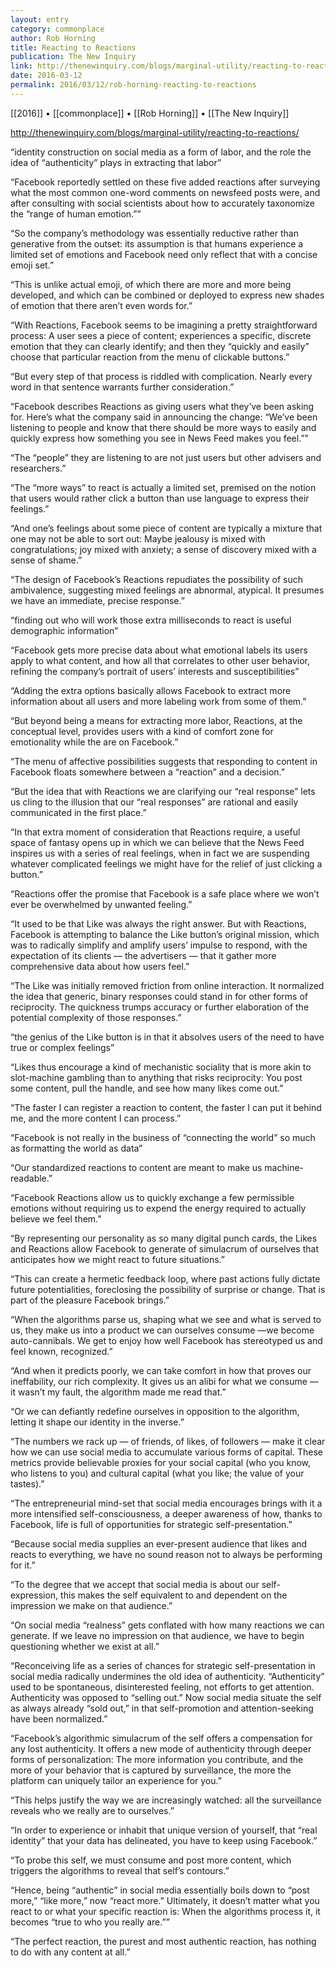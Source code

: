 ```yaml
---
layout: entry
category: commonplace
author: Rob Horning
title: Reacting to Reactions
publication: The New Inquiry
link: http://thenewinquiry.com/blogs/marginal-utility/reacting-to-reactions/
date: 2016-03-12
permalink: 2016/03/12/rob-horning-reacting-to-reactions
---
```


[[2016]] • [[commonplace]] • [[Rob Horning]] • [[The New Inquiry]]

http://thenewinquiry.com/blogs/marginal-utility/reacting-to-reactions/

“identity construction on social media as a form of labor, and the role the idea of “authenticity” plays in extracting that labor”

“Facebook reportedly settled on these five added reactions after surveying what the most common one-word comments on newsfeed posts were, and after consulting with social scientists about how to accurately taxonomize the “range of human emotion.””

“So the company’s methodology was essentially reductive rather than generative from the outset: its assumption is that humans experience a limited set of emotions and Facebook need only reflect that with a concise emoji set.”

“This is unlike actual emoji, of which there are more and more being developed, and which can be combined or deployed to express new shades of emotion that there aren’t even words for.”

“With Reactions, Facebook seems to be imagining a pretty straightforward process: A user sees a piece of content; experiences a specific, discrete emotion that they can clearly identify; and then they “quickly and easily” choose that particular reaction from the menu of clickable buttons.”

“But every step of that process is riddled with complication. Nearly every word in that sentence warrants further consideration.”

“Facebook describes Reactions as giving users what they’ve been asking for. Here’s what the company said in announcing the change: “We’ve been listening to people and know that there should be more ways to easily and quickly express how something you see in News Feed makes you feel.””

“The “people” they are listening to are not just users but other advisers and researchers.”

“The “more ways” to react is actually a limited set, premised on the notion that users would rather click a button than use language to express their feelings.”

“And one’s feelings about some piece of content are typically a mixture that one may not be able to sort out: Maybe jealousy is mixed with congratulations; joy mixed with anxiety; a sense of discovery mixed with a sense of shame.”

“The design of Facebook’s Reactions repudiates the possibility of such ambivalence, suggesting mixed feelings are abnormal, atypical. It presumes we have an immediate, precise response.”

“finding out who will work those extra milliseconds to react is useful demographic information”

“Facebook gets more precise data about what emotional labels its users apply to what content, and how all that correlates to other user behavior, refining the company’s portrait of users’ interests and susceptibilities”

“Adding the extra options basically allows Facebook to extract more information about all users and more labeling work from some of them.”

“But beyond being a means for extracting more labor, Reactions, at the conceptual level, provides users with a kind of comfort zone for emotionality while the are on Facebook.”

“The menu of affective possibilities suggests that responding to content in Facebook floats somewhere between a “reaction” and a decision.”

“But the idea that with Reactions we are clarifying our “real response” lets us cling to the illusion that our “real responses” are rational and easily communicated in the first place.”

“In that extra moment of consideration that Reactions require, a useful space of fantasy opens up in which we can believe that the News Feed inspires us with a series of real feelings, when in fact we are suspending whatever complicated feelings we might have for the relief of just clicking a button.”

“Reactions offer the promise that Facebook is a safe place where we won’t ever be overwhelmed by unwanted feeling.”

“It used to be that Like was always the right answer. But with Reactions, Facebook is attempting to balance the Like button’s original mission, which was to radically simplify and amplify users’ impulse to respond, with the expectation of its clients — the advertisers — that it gather more comprehensive data about how users feel.”

“The Like was initially removed friction from online interaction. It normalized the idea that generic, binary responses could stand in for other forms of reciprocity. The quickness trumps accuracy or further elaboration of the potential complexity of those responses.”

“the genius of the Like button is in that it absolves users of the need to have true or complex feelings”

“Likes thus encourage a kind of mechanistic sociality that is more akin to slot-machine gambling than to anything that risks reciprocity: You post some content, pull the handle, and see how many likes come out.”

“The faster I can register a reaction to content, the faster I can put it behind me, and the more content I can process.”

“Facebook is not really in the business of “connecting the world” so much as formatting the world as data”

“Our standardized reactions to content are meant to make us machine-readable.”

“Facebook Reactions allow us to quickly exchange a few permissible emotions without requiring us to expend the energy required to actually believe we feel them.”

“By representing our personality as so many digital punch cards, the Likes and Reactions allow Facebook to generate of simulacrum of ourselves that anticipates how we might react to future situations.”

“This can create a hermetic feedback loop, where past actions fully dictate future potentialities, foreclosing the possibility of surprise or change. That is part of the pleasure Facebook brings.”

“When the algorithms parse us, shaping what we see and what is served to us, they make us into a product we can ourselves consume —we become auto-cannibals. We get to enjoy how well Facebook has stereotyped us and feel known, recognized.”

“And when it predicts poorly, we can take comfort in how that proves our ineffability, our rich complexity. It gives us an alibi for what we consume — it wasn’t my fault, the algorithm made me read that.”

“Or we can defiantly redefine ourselves in opposition to the algorithm, letting it shape our identity in the inverse.”

“The numbers we rack up — of friends, of likes, of followers — make it clear how we can use social media to accumulate various forms of capital. These metrics provide believable proxies for your social capital (who you know, who listens to you) and cultural capital (what you like; the value of your tastes).”

“The entrepreneurial mind-set that social media encourages brings with it a more intensified self-consciousness, a deeper awareness of how, thanks to Facebook, life is full of opportunities for strategic self-presentation.”

“Because social media supplies an ever-present audience that likes and reacts to everything, we have no sound reason not to always be performing for it.”

“To the degree that we accept that social media is about our self-expression, this makes the self equivalent to and dependent on the impression we make on that audience.”

“On social media “realness” gets conflated with how many reactions we can generate. If we leave no impression on that audience, we have to begin questioning whether we exist at all.”

“Reconceiving life as a series of chances for strategic self-presentation in social media radically undermines the old idea of authenticity. “Authenticity” used to be spontaneous, disinterested feeling, not efforts to get attention. Authenticity was opposed to “selling out.” Now social media situate the self as always already “sold out,” in that self-promotion and attention-seeking have been normalized.”

“Facebook’s algorithmic simulacrum of the self offers a compensation for any lost authenticity. It offers a new mode of authenticity through deeper forms of personalization: The more information you contribute, and the more of your behavior that is captured by surveillance, the more the platform can uniquely tailor an experience for you.”

“This helps justify the way we are increasingly watched: all the surveillance reveals who we really are to ourselves.”

“In order to experience or inhabit that unique version of yourself, that “real identity” that your data has delineated, you have to keep using Facebook.”

“To probe this self, we must consume and post more content, which triggers the algorithms to reveal that self’s contours.”

“Hence, being “authentic” in social media essentially boils down to “post more,” “like more,” now “react more.” Ultimately, it doesn’t matter what you react to or what your specific reaction is: When the algorithms process it, it becomes “true to who you really are.””

“The perfect reaction, the purest and most authentic reaction, has nothing to do with any content at all.”

